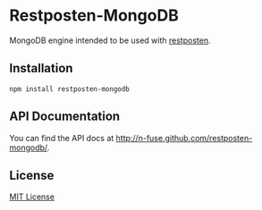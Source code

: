 Restposten-MongoDB
==================

MongoDB engine intended to be used with
[restposten](https://github.com/n-fuse/restposten.git).


Installation
------------

    npm install restposten-mongodb


API Documentation
-----------------

You can find the API docs at <http://n-fuse.github.com/restposten-mongodb/>.


License
-------

[MIT License](LICENSE.txt)

